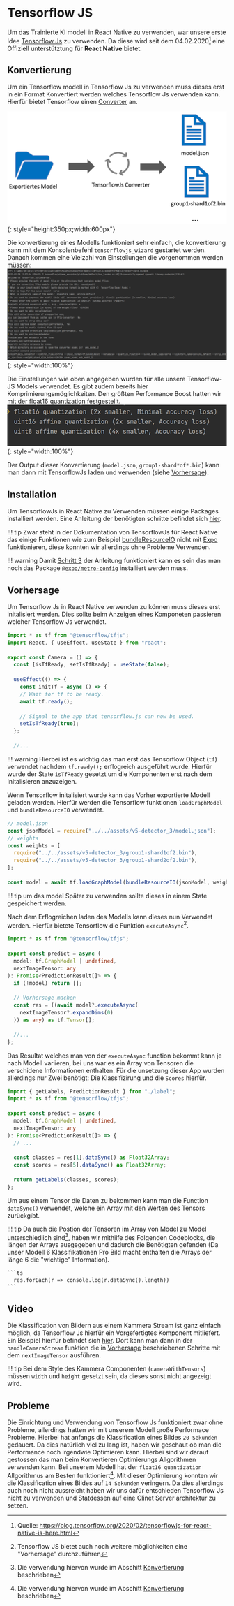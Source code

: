 # Tensorflow JS

Um das Trainierte KI modell in React Native zu verwenden, war unsere erste
Idee [Tensorflow Js](https://www.tensorflow.org/js) zu verwenden. Da diese wird seit dem 04.02.2020[^1] eine Offiziell
unterstütztung für **React Native** bietet.

## Konvertierung

Um ein Tensorflow modell in Tensorflow Js zu verwenden muss dieses erst in ein Format Konvertiert werden welches
Tensorflow Js verwenden kann. Hierfür bietet Tensorflow
einen [Converter](https://www.tensorflow.org/js/guide/conversion) an.

![TensorflowJS Konvertierung](../assets/images/app/convert_tensorflow_js.png){: style="height:350px;width:600px"}

Die konvertierung eines Modells funktioniert sehr einfach, die konvertierung kann mit dem
Konsolenbefehl `tensorflowjs_wizard` gestartet werden. Danach kommen eine Vielzahl von Einstellungen die vorgenommen
werden müssen:
![](../assets/images/konv.png){: style="width:100%"}

Die Einstellungen wie oben angegeben wurden für alle unsere Tensorflow-JS Models verwendet. Es gibt zudem bereits hier
Komprimierungsmöglichkeiten. Den größten Performance Boost hatten wir mit der float16 quantization festgestellt.
![](../assets/images/small.png){: style="width:100%"}

Der Output dieser Konvertierung (`model.json`, `group1-shard*of*.bin`) kann man dann mit TensorflowJs laden und
verwenden (siehe [Vorhersage](#vorhersage)).

## Installation

Um TensorflowJs in React Native zu Verwenden müssen einige Packages installiert werden. Eine Anleitung der benötigten
schritte befindet sich [hier](https://www.npmjs.com/package/@tensorflow/tfjs-react-native#expo-compatibility).

!!! tip
    Zwar steht in der Dokumentation von TensorflowJs für React Native das einige Funktionen wie zum
    Beispiel [bundleResourceIO](https://js.tensorflow.org/api_react_native/latest/#bundleResourceIO) nicht
    mit [Expo](https://expo.io/) funktionieren, diese konnten wir allerdings ohne Probleme Verwenden.

!!! warning
    Damit [Schritt 3](https://www.npmjs.com/package/@tensorflow/tfjs-react-native#step-3-configure-metro) der
    Anleitung funktioniert kann es sein das man noch das
    Package [`@expo/metro-config`](https://www.npmjs.com/package/@expo/metro-config) installiert werden muss.

## Vorhersage

Um Tensorflow Js in React Native verwenden zu können muss dieses erst initalisiert werden.
Dies sollte beim Anzeigen eines Komponeten passieren welcher Tensorflow Js verwendet.

```ts
import * as tf from "@tensorflow/tfjs";
import React, { useEffect, useState } from "react";

export const Camera = () => {
  const [isTfReady, setIsTfReady] = useState(false);

  useEffect(() => {
    const initTf = async () => {
    // Wait for tf to be ready.
    await tf.ready();

    // Signal to the app that tensorflow.js can now be used.
    setIsTfReady(true);
  };

  //...
```

!!! warning
    Hierbei ist es wichtig das man erst das Tensorflow Object (`tf`) verwendet nachdem `tf.ready();` erflogreich ausgeführt wurde. Hierfür wurde der State `isTfReady`
    gesetzt um die Komponenten erst nach dem Initalisieren anzuzeigen.

Wenn Tensorflow initalisiert wurde kann das Vorher exportierte Modell geladen werden. Hierfür werden die Tensorflow funktionen `loadGraphModel` und `bundleResourceIO` verwendet.

```ts
// model.json
const jsonModel = require("../../assets/v5-detector_3/model.json");
// weights
const weights = [
  require("../../assets/v5-detector_3/group1-shard1of2.bin"),
  require("../../assets/v5-detector_3/group1-shard2of2.bin"),
];

const model = await tf.loadGraphModel(bundleResourceIO(jsonModel, weights));
```

!!! tip
    um das model Später zu verwenden sollte dieses in einem State gespeichert werden.

Nach dem Erflogreichen laden des Modells kann dieses nun Verwendet werden. Hierfür bietete Tensorflow die Funktion `executeAsync`[^2].

```ts
import * as tf from "@tensorflow/tfjs";

export const predict = async (
  model: tf.GraphModel | undefined,
  nextImageTensor: any
): Promise<PredictionResult[]> => {
  if (!model) return [];

  // Vorhersage machen
  const res = ((await model?.executeAsync(
    nextImageTensor?.expandDims(0)
  )) as any) as tf.Tensor[];

  //...
};
```

Das Resultat welches man von der `executeAsync` function bekommt kann je nach Modell variieren, bei uns war es ein Array von Tensoren die verschidene Informationen
enthalten. Für die unsetzung dieser App wurden allerdings nur Zwei benötigt: Die Klassifizirung und die `Scores` hierfür.

```ts
import { getLabels, PredictionResult } from "./label";
import * as tf from "@tensorflow/tfjs";

export const predict = async (
  model: tf.GraphModel | undefined,
  nextImageTensor: any
): Promise<PredictionResult[]> => {
  // ...

  const classes = res[1].dataSync() as Float32Array;
  const scores = res[5].dataSync() as Float32Array;

  return getLabels(classes, scores);
};
```

Um aus einem Tensor die Daten zu bekommen kann man die Function `dataSync()` verwendet, welche ein Array mit den Werten des Tensors zurückgibt.

!!! tip
    Da auch die Postion der Tensoren im Array von Model zu Model unterschiedlich sind[^3], haben wir mithilfe des Folgenden Codeblocks, die längen der Arrays
    ausgegeben und dadurch die Benötigten gefenden (Da unser Modell 6 Klassifikationen Pro Bild macht enthalten die Arrays der länge 6 die "wichtige" Information).

    ```ts
      res.forEach(r => console.log(r.dataSync().length))
    ```

## Video

Die Klassification von Bildern aus einem Kammera Stream ist ganz einfach möglich, da Tensorflow Js hierfür ein Vorgefertigtes Komponent mitliefert. Ein Beispiel hierfür befindet sich [hier](https://js.tensorflow.org/api_react_native/latest/#cameraWithTensors). Dort kann man dann in der `handleCameraStream` funktion die in [Vorhersage](#vorhersage) beschriebenen Schritte mit dem `nextImageTensor` ausführen.

!!! tip
    Bei dem Style des Kammera Componenten (`cameraWithTensors`) müssen `width` und `height` gesetzt sein, da dieses sonst nicht angezeigt wird.

## Probleme

Die Einrichtung und Verwendung von Tensorflow Js funktioniert zwar ohne Probleme, allerdings hatten wir mit unserem Modell große Performace Probleme. Hierbei hat anfangs 
die Klassification eines Bildes `20 Sekunden` gedauert. Da dies natürlich viel zu lang ist, haben wir geschaut ob man die Performance noch irgendwie Optimieren kann. Hierbei sind 
wir darauf gestossen das man beim Konvertieren Optimierungs Allgorithmen verwenden kann. Bei unserem Modell hat der `float16 quantization` Allgorithmus am Besten funktioniert[^3].
Mit dieser Optimierung konnten wir die Klassification eines Bildes auf `14 Sekunden` veringern. Da dies allerdings auch noch nicht aussreicht haben wir uns dafür entschieden 
Tensorflow Js nicht zu verwenden und Statdessen auf eine Clinet Server architektur zu setzen.


[^1]: Quelle: https://blog.tensorflow.org/2020/02/tensorflowjs-for-react-native-is-here.html
[^2]: Tensorflow JS bietet auch noch weitere möglichkeiten eine "Vorhersage" durchzuführen
[^3]: Die verwendung hiervon wurde im Abschitt [Konvertierung](#konvertierung) beschrieben